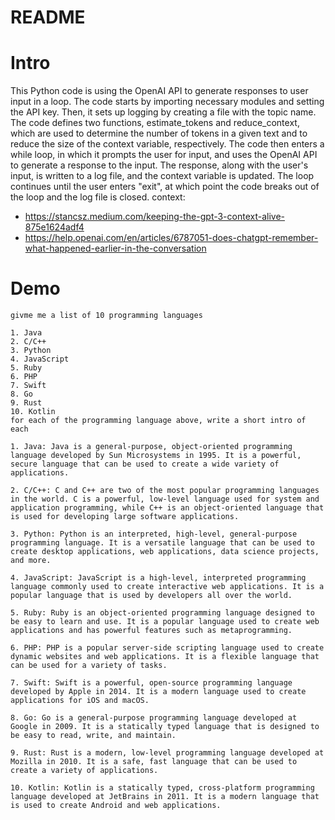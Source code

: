 # README
# Intro
This Python code is using the OpenAI API to generate responses to user input in a loop. The code starts by importing necessary modules and setting the API key. Then, it sets up logging by creating a file with the topic name. The code defines two functions, estimate_tokens and reduce_context, which are used to determine the number of tokens in a given text and to reduce the size of the context variable, respectively. The code then enters a while loop, in which it prompts the user for input, and uses the OpenAI API to generate a response to the input. The response, along with the user's input, is written to a log file, and the context variable is updated. The loop continues until the user enters "exit", at which point the code breaks out of the loop and the log file is closed.
context: 
- https://stancsz.medium.com/keeping-the-gpt-3-context-alive-875e1624adf4
- https://help.openai.com/en/articles/6787051-does-chatgpt-remember-what-happened-earlier-in-the-conversation


# Demo
```
givme me a list of 10 programming languages

1. Java
2. C/C++
3. Python
4. JavaScript
5. Ruby
6. PHP
7. Swift
8. Go
9. Rust
10. Kotlin
for each of the programming language above, write a short intro of each

1. Java: Java is a general-purpose, object-oriented programming language developed by Sun Microsystems in 1995. It is a powerful, secure language that can be used to create a wide variety of applications.

2. C/C++: C and C++ are two of the most popular programming languages in the world. C is a powerful, low-level language used for system and application programming, while C++ is an object-oriented language that is used for developing large software applications.

3. Python: Python is an interpreted, high-level, general-purpose programming language. It is a versatile language that can be used to create desktop applications, web applications, data science projects, and more.

4. JavaScript: JavaScript is a high-level, interpreted programming language commonly used to create interactive web applications. It is a popular language that is used by developers all over the world.

5. Ruby: Ruby is an object-oriented programming language designed to be easy to learn and use. It is a popular language used to create web applications and has powerful features such as metaprogramming.

6. PHP: PHP is a popular server-side scripting language used to create dynamic websites and web applications. It is a flexible language that can be used for a variety of tasks.

7. Swift: Swift is a powerful, open-source programming language developed by Apple in 2014. It is a modern language used to create applications for iOS and macOS.

8. Go: Go is a general-purpose programming language developed at Google in 2009. It is a statically typed language that is designed to be easy to read, write, and maintain.

9. Rust: Rust is a modern, low-level programming language developed at Mozilla in 2010. It is a safe, fast language that can be used to create a variety of applications.

10. Kotlin: Kotlin is a statically typed, cross-platform programming language developed at JetBrains in 2011. It is a modern language that is used to create Android and web applications.

```
